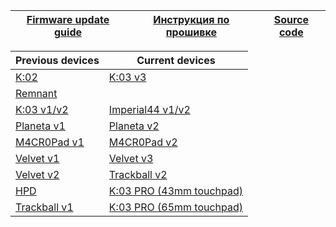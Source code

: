 | [Firmware update guide][01]  | [Инструкция по прошивке][02] | [Source code][03] |
| ---------------------------  | ---------------------------- | ----------------- |


| Previous devices    | Current devices                     |
| ------------------- | -------------------                 |
| [K:02][07]          | [K:03 v3][19]                       |
| [Remnant][12]       |                                     |
| [K:03 v1/v2][05]    | [Imperial44 v1/v2][06]              |
| [Planeta v1][08]    | [Planeta v2][09]                    |
| [M4CR0Pad v1][10]   | [M4CR0Pad v2][11]                   |
| [Velvet v1][13]     | [Velvet v3][17]                     |
| [Velvet v2][14]     | [Trackball v2][20]                  |
| [HPD][04]           | [K:03 PRO (43mm touchpad)][16]      |
| [Trackball v1][15]  | [K:03 PRO (65mm touchpad)][18]      |


[01]: https://ergohaven.xyz/docs
[02]: https://ru.ergohaven.xyz/docs
[03]: https://github.com/ergohaven/vial-qmk/tree/vial/keyboards/ergohaven

[04]: https://github.com/ergohaven/vial-qmk/releases/download/3.8.3/3.8.3_hpd_v1.uf2
[05]: https://github.com/ergohaven/vial-qmk/releases/download/3.8.3/3.8.3_k03_v1_v2.uf2
[06]: https://github.com/ergohaven/vial-qmk/releases/download/3.8.3/3.8.3_imperial44_v1_v2.uf2
[07]: https://github.com/ergohaven/vial-qmk/releases/download/3.8.3/3.8.3_k02_v1.uf2
[08]: https://github.com/ergohaven/vial-qmk/releases/download/3.8.3/3.8.3_planeta_v1.uf2
[09]: https://github.com/ergohaven/vial-qmk/releases/download/3.8.3/3.8.3_planeta_v2.uf2
[10]: https://github.com/ergohaven/vial-qmk/releases/download/3.8.3/3.8.3_macropad_v1.uf2
[11]: https://github.com/ergohaven/vial-qmk/releases/download/3.8.3/3.8.3_macropad_v2.uf2
[12]: https://github.com/ergohaven/vial-qmk/releases/download/3.8.3/3.8.3_remnant_v1.uf2
[13]: https://github.com/ergohaven/vial-qmk/releases/download/3.8.3/3.8.3_velvet_v1.uf2
[14]: https://github.com/ergohaven/vial-qmk/releases/download/3.8.3/3.8.3_velvet_v2.uf2
[15]: https://github.com/ergohaven/vial-qmk/releases/download/3.8.3/3.8.3_trackball_v1.uf2
[16]: https://github.com/ergohaven/vial-qmk/releases/download/3.8.3/3.8.3_k03pro_43mm_v1.uf2
[17]: https://github.com/ergohaven/vial-qmk/releases/download/3.8.3/3.8.3_velvet_v3.uf2
[18]: https://github.com/ergohaven/vial-qmk/releases/download/3.8.3/3.8.3_k03pro_65mm_v1.uf2
[19]: https://github.com/ergohaven/vial-qmk/releases/download/3.8.3/3.8.3_k03_v3.uf2
[20]: https://github.com/ergohaven/vial-qmk/releases/download/3.8.3/3.8.3_trackball_v2.uf2
